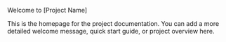 Welcome to [Project Name]

This is the homepage for the project documentation. You can add a more detailed welcome message, quick start guide, or project overview here.